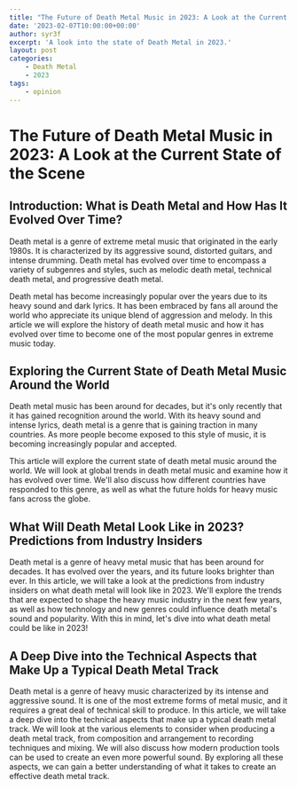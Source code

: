 ```yaml
---
title: "The Future of Death Metal Music in 2023: A Look at the Current State of the Scene"
date: '2023-02-07T10:00:00+00:00'
author: syr3f
excerpt: 'A look into the state of Death Metal in 2023.'
layout: post
categories:
    - Death Metal
    - 2023
tags:
    - opinion
---
```

# The Future of Death Metal Music in 2023: A Look at the Current State of the Scene

## Introduction: What is Death Metal and How Has It Evolved Over Time?

Death metal is a genre of extreme metal music that originated in the early 1980s. It is characterized by its aggressive sound, distorted guitars, and intense drumming. Death metal has evolved over time to encompass a variety of subgenres and styles, such as melodic death metal, technical death metal, and progressive death metal.

Death metal has become increasingly popular over the years due to its heavy sound and dark lyrics. It has been embraced by fans all around the world who appreciate its unique blend of aggression and melody. In this article we will explore the history of death metal music and how it has evolved over time to become one of the most popular genres in extreme music today.

## Exploring the Current State of Death Metal Music Around the World

Death metal music has been around for decades, but it's only recently that it has gained recognition around the world. With its heavy sound and intense lyrics, death metal is a genre that is gaining traction in many countries. As more people become exposed to this style of music, it is becoming increasingly popular and accepted.

This article will explore the current state of death metal music around the world. We will look at global trends in death metal music and examine how it has evolved over time. We'll also discuss how different countries have responded to this genre, as well as what the future holds for heavy music fans across the globe.

## What Will Death Metal Look Like in 2023? Predictions from Industry Insiders

Death metal is a genre of heavy metal music that has been around for decades. It has evolved over the years, and its future looks brighter than ever. In this article, we will take a look at the predictions from industry insiders on what death metal will look like in 2023. We'll explore the trends that are expected to shape the heavy music industry in the next few years, as well as how technology and new genres could influence death metal's sound and popularity. With this in mind, let's dive into what death metal could be like in 2023!

## A Deep Dive into the Technical Aspects that Make Up a Typical Death Metal Track

Death metal is a genre of heavy music characterized by its intense and aggressive sound. It is one of the most extreme forms of metal music, and it requires a great deal of technical skill to produce. In this article, we will take a deep dive into the technical aspects that make up a typical death metal track. We will look at the various elements to consider when producing a death metal track, from composition and arrangement to recording techniques and mixing. We will also discuss how modern production tools can be used to create an even more powerful sound. By exploring all these aspects, we can gain a better understanding of what it takes to create an effective death metal track.